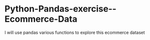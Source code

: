 # Python-Pandas-exercise--Ecommerce-Data
I will use pandas various functions to explore this ecommerce dataset 
